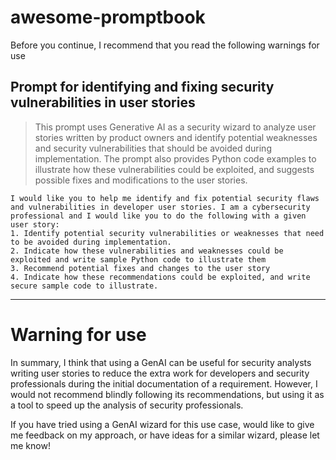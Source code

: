 # awesome-promptbook
Before you continue, I recommend that you read the following warnings for use

## Prompt for identifying and fixing security vulnerabilities in user stories
> This prompt uses Generative AI as a security wizard to analyze user stories written by product owners and identify potential weaknesses and security vulnerabilities that should be avoided during implementation. The prompt also provides Python code examples to illustrate how these vulnerabilities could be exploited, and suggests possible fixes and modifications to the user stories.
```
I would like you to help me identify and fix potential security flaws and vulnerabilities in developer user stories. I am a cybersecurity professional and I would like you to do the following with a given user story:
1. Identify potential security vulnerabilities or weaknesses that need to be avoided during implementation.
2. Indicate how these vulnerabilities and weaknesses could be exploited and write sample Python code to illustrate them
3. Recommend potential fixes and changes to the user story
4. Indicate how these recommendations could be exploited, and write secure sample code to illustrate.
```
***
# Warning for use

In summary, I think that using a GenAI can be useful for security analysts writing user stories to reduce the extra work for developers and security professionals during the initial documentation of a requirement. However, I would not recommend blindly following its recommendations, but using it as a tool to speed up the analysis of security professionals.

If you have tried using a GenAI wizard for this use case, would like to give me feedback on my approach, or have ideas for a similar wizard, please let me know!
